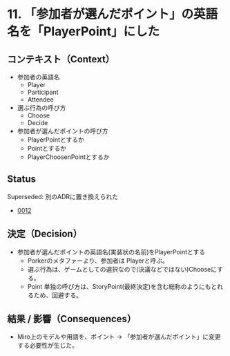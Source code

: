 
# 11. 「参加者が選んだポイント」の英語名を「PlayerPoint」にした

## コンテキスト（Context）

- 参加者の英語名
    - Player
    - Participant
    - Attendee
- 選ぶ行為の呼び方
    - Choose
    - Decide
- 参加者が選んだポイントの呼び方
    - PlayerPointとするか
    - Pointとするか
    - PlayerChoosenPointとするか

## Status

Superseded: 別のADRに置き換えられた
- [0012](./0012-「参加者が選んだポイント」の英語名を「PlayerEstimation」にした.md)

## 決定（Decision）

- 参加者が選んだポイントの英語名(実装状の名前)をPlayerPointとする
    - Porkerのメタファーより、参加者は Playerと呼ぶ。
    - 選ぶ行為は、ゲームとしての選択なので(決議などではない)Chooseにする。
    - Point 単独の呼び方は、StoryPoint(最終決定)を含む総称のようにもとれるため、回避する。

## 結果 / 影響（Consequences）

- Miro上のモデルや用語を、ポイント → 「参加者が選んだポイント」に変更する必要性が生じた。
